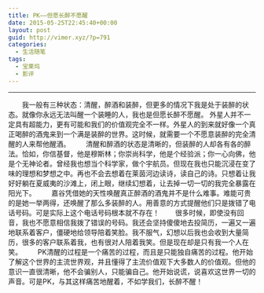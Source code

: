 ```yaml
---
title: PK——但愿长醉不愿醒
date: 2015-05-25T22:45:40+00:00
layout: post
guid: http://vimer.xyz/?p=791
categories:
  - 生活随笔
tags:
  - 宝莱坞
  - 影评
---
```


---------
　　我一般有三种状态：清醒，醉酒和装醉，但更多的情况下我是处于装醉的状态。就像你永远无法叫醒一个装睡的人，我也是但愿长醉不愿醒。
外星人并不一定具有超能力，更有可能和我们的价值观完全不一样。外星人的到来就好像一个真正喝醉的酒鬼来到一个满是装醉的世界。这时候，就需要一个不愿意装醉的完全清醒的人来帮他醒酒。
　　清醒和醉酒的状态是清晰的，但装醉的人却各有各的醉法。恰如，你信基督，他是穆斯林；你崇尚科学，他是个经验派；你一心向佛，他是个无神论者。曾经我也想当个科学家，做个宇航员。但现在我也只能沉浸在变了味的理想和梦想之中。再也不会去想着在莱茵河边读诗，读自己的诗。只想着让我好好躺在夏威夷的沙滩上，闭上眼，继续幻想着，让去掉一切一切的我完全暴露在阳光下。
　　嘉谷凭借她的天性唤醒真正醉酒的酒鬼并不是什么难事。难能可贵的是她一举两得，还唤醒了那么多装醉的人。用善意的方式提醒他们只是拨错了电话号码。可是实际上这个电话号码根本就不存在！
　　很多时候，即使没有回音，我也不愿意相信我拨了错误的号码。我还会坚持傻傻地去投简历，一遍又一遍地联系着客户，僵硬地给领导陪着笑脸。我不服气，幻想以后我也会收到大量简历，很多的客户联系着我，也有很对人陪着我笑。但是现在却是只有我一个人在笑。
　　PK清醒的过程是一个痛苦的过程，而且是只能独自痛苦的过程。他开始了解这个世界的主流世界观，并且懂得了主流价值观下大多数人的价值观。但他的意识一直很清晰，他不会骗别人，只能骗自己。他开始说谎，说喜欢这世界一切的声音。可是PK，与其这样痛苦地醒着，不如学我们，长醉不醒！
